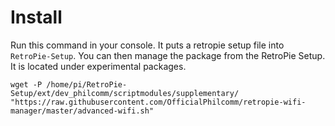 # Install

Run this command in your console. It puts a retropie setup file into `RetroPie-Setup`. You can then manage the package from the RetroPie Setup. It is located under experimental packages.

```
wget -P /home/pi/RetroPie-Setup/ext/dev_philcomm/scriptmodules/supplementary/ "https://raw.githubusercontent.com/OfficialPhilcomm/retropie-wifi-manager/master/advanced-wifi.sh"
```
